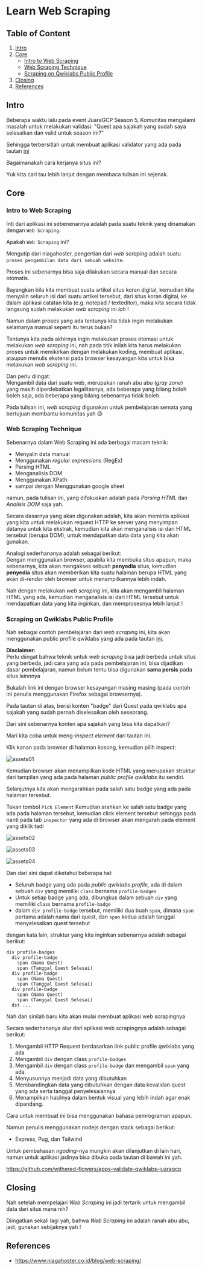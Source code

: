 # Learn Web Scraping

## Table of Content
1. [Intro](#intro)
1. [Core](#core)
    - [Intro to Web Scraping](#intro-to-web-scraping)
    - [Web Scraping Technique](#web-scraping-technique)
    - [Scraping on Qwiklabs Public Profile](#scraping-on-qwiklabs-public-profile)
1. [Closing](#closing)
1. [References](#references)

## Intro
Beberapa waktu lalu pada event JuaraGCP Season 5, Komunitas mengalami masalah untuk melakukan validasi: "Quest apa sajakah yang sudah saya selesaikan dan valid untuk season ini?"

Sehingga terbersitlah untuk membuat aplikasi validator yang ada pada tautan [ini](https://juaragcps5-qwik-validator.herokuapp.com/)

Bagaimanakah cara kerjanya situs ini?

Yuk kita cari tau lebih lanjut dengan membaca tulisan ini sejenak.

## Core

### Intro to Web Scraping
Inti dari aplikasi ini sebenenarnya adalah pada suatu teknik yang dinamakan dengan `Web Scraping`.

Apakah `Web Scraping` ini?

Mengutip dari niagahoster, pengertian dari *web scraping* adalah suatu `proses pengambilan data dari sebuah website`.

Proses ini sebenarnya bisa saja dilakukan secara manual dan secara otomatis.

Bayangkan bila kita membuat suatu artikel situs koran digital, kemudian kita menyalin seluruh isi dari suatu artikel tersebut, dari situs koran digital, ke dalam aplikasi catatan kita (e.g. notepad / texteditor), maka kita secara tidak langsung sudah melakukan *web scraping* ini *loh* !

Namun dalam proses yang ada tentunya kita tidak ingin melakukan selamanya manual seperti itu terus bukan?

Tentunya kita pada akhirnya ingin melakukan proses otomasi untuk melakukan *web scraping* ini, nah pada titik inilah kita harus melakukan proses untuk memikirkan dengan melakukan koding, membuat aplikasi, ataupun menulis ekstensi pada browser kesayangan kita untuk bisa melakukan *web scraping* ini.

Dan perlu diingat:  
Mengambil data dari suatu web, merupakan ranah abu abu (*gray zone*) yang masih diperdebatkan legalitasnya, ada beberapa yang bilang boleh boleh saja, ada beberapa yang bilang sebenarnya tidak boleh.

Pada tulisan ini, *web scraping* digunakan untuk pembelajaran semata yang bertujuan membantu komunitas yah 😉

### Web Scraping Technique
Sebenarnya dalam Web Scraping ini ada berbagai macam teknik:
- Menyalin data manual
- Menggunakan *regular expressions* (RegEx)
- Parsing HTML
- Menganalisis DOM
- Menggunakan XPath
- sampai dengan Menggunakan google sheet

namun, pada tulisan ini, yang difokuskan adalah pada *Parsing HTML* dan *Analisis DOM* saja yah.

Secara dasarnya yang akan digunakan adalah, kita akan meminta aplikasi yang kita untuk melakukan request HTTP ke server yang menyimpan datanya untuk kita ekstrak, kemudian kita akan menganalisis isi dari HTML tersebut (berupa DOM), untuk mendapatkan data data yang kita akan gunakan.

Analogi sederhananya adalah sebagai berikut:  
Dengan menggunakan browser, apabila kita membuka situs apapun, maka sebenarnya, kita akan mengakses sebuah **penyedia** situs, kemudian **penyedia** situs akan memberikan kita suatu halaman berupa HTML yang akan di-*render* oleh browser untuk menampilkannya lebih indah.

Nah dengan melakukan *web scraping* ini, kita akan mengambil halaman HTML yang ada, kemudian menganalisis isi dari HTML tersebut untuk mendapatkan data yang kita inginkan, dan memprosesnya lebih lanjut !

### Scraping on Qwiklabs Public Profile
Nah sebagai contoh pembelajaran dari *web scraping* ini, kita akan menggunakan public profile qwiklabs yang ada pada tautan [ini](https://www.qwiklabs.com/public_profiles/bfc56f2a-5078-4b06-8fd8-7defddf3db6e).

**Disclaimer:**  
Perlu diingat bahwa teknik untuk *web scraping* bisa jadi berbeda untuk situs yang berbeda, jadi cara yang ada pada pembelajaran ini, bisa dijadikan dasar pembelajaran, namun belum tentu bisa digunakan **sama persis** pada situs lainnnya

Bukalah link ini dengan browser kesayangan masing masing (pada contoh ini penulis menggunakan Firefox sebagai browsernya).

Pada tautan di atas, berisi konten "badge" dari Quest pada qwiklabs apa sajakah yang sudah pernah diselesaikan oleh seseorang.

Dari sini sebenarnya konten apa sajakah yang bisa kita dapatkan?

Mari kita coba untuk meng-*inspect element* dari tautan ini.

Klik kanan pada browser di halaman kosong, kemudian pilih inspect:

![assets01](/assets/image01.png)

Kemudian browser akan menampilkan kode HTML yang merupakan struktur dari tampilan yang ada pada halaman *public profile qwiklabs* itu sendiri.

Selanjutnya kita akan mengarahkan pada salah satu badge yang ada pada halaman tersebut.

Tekan tombol `Pick Element` Kemudian arahkan ke salah satu badge yang ada pada halaman tersebut, kemudian click element tersebut sehingga pada nanti pada tab `inspector` yang ada di browser akan mengarah pada element yang diklik tadi

![assets02](/assets/image02.png)

![assets03](/assets/image03.png)

![assets04](/assets/image04.png)

Dan dari sini dapat diketahui beberapa hal:
- Seluruh badge yang ada pada *public qwiklabs profile*, ada di dalam sebuah `div` yang memiliki `class` bernama `profile-badges`
- Untuk setiap badge yang ada, dibungkus dalam sebuah `div` yang memiliki `class` bernama `profile-badge`
- dalam `div profile-badge` tersebut, memiliki dua buah `span`, dimana `span` pertama adalah nama dari quest, dan `span` kedua adalah tanggal menyelesaikan quest tersebut

dengan kata lain, struktur yang kita inginkan sebenarnya adalah sebagai berikut:

```
div profile-badges
  div profile-badge
    span (Nama Quest)
    span (Tanggal Quest Selesai)
  div profile-badge
    span (Nama Quest)
    span (Tanggal Quest Selesai)
  div profile-badge
    span (Nama Quest)
    span (Tanggal Quest Selesai)
  dst ...
```

Nah dari sinilah baru kita akan mulai membuat aplikasi web scrapingnya

Secara sederhananya alur dari aplikasi web scrapingnya adalah sebagai berikut:
1. Mengambil HTTP Request berdasarkan link public profile qwiklabs yang ada
2. Mengambil `div` dengan class `profile-badges`
3. Mengambil `div` dengan class `profile-badge` dan mengambil `span` yang ada.
4. Menyusunnya menjadi data yang dibutuhkan
5. Membandingkan data yang dibutuhkan dengan data kevalidan quest yang ada serta tanggal penyelesaiannya
6. Menampilkan hasilnya dalam bentuk visual yang lebih indah agar enak dipandang.

Cara untuk membuat ini bisa menggunakan bahasa pemrograman apapun.

Namun penulis menggunakan nodejs dengan stack sebagai berikut:
- Express, Pug, dan Tailwind

Untuk pembahasan *ngoding*-nya mungkin akan dilanjutkan di lain hari, namun untuk aplikasi jadinya bisa dibuka pada tautan di bawah ini yah.

https://github.com/withered-flowers/apps-validate-qwiklabs-juaragcp

## Closing
Nah setelah mempelajari *Web Scraping* ini jadi tertarik untuk mengambil data dari situs mana nih?

Diingatkan sekali lagi yah, bahwa *Web Scraping* ini adalah ranah abu abu, jadi, gunakan sebijaknya yah !

## References
- https://www.niagahoster.co.id/blog/web-scraping/